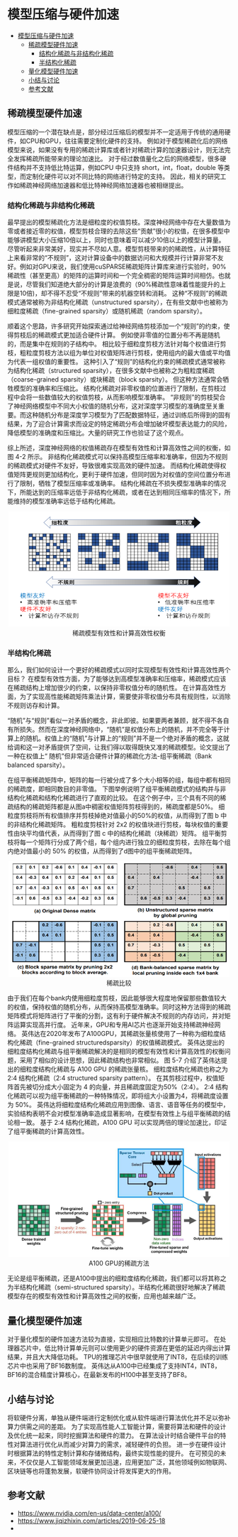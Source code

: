 <!--Copyright © Microsoft Corporation. All rights reserved.
  适用于[License](https://github.com/microsoft/AI-System/blob/main/LICENSE)版权许可-->

# 模型压缩与硬件加速

- [模型压缩与硬件加速](#模型压缩与硬件加速)
  - [稀疏模型硬件加速](#稀疏模型硬件加速)
    - [结构化稀疏与非结构化稀疏](#结构化稀疏与非结构化稀疏)
    - [半结构化稀疏](#半结构化稀疏)
  - [量化模型硬件加速](#量化模型硬件加速)
  - [小结与讨论](#小结与讨论)
  - [参考文献](#参考文献)


## 稀疏模型硬件加速

模型压缩的一个潜在缺点是，部分经过压缩后的模型并不一定适用于传统的通用硬件，如CPU和GPU，往往需要定制化硬件的支持。
例如对于模型稀疏化后的网络模型来说，如果没有专用的稀疏计算库或者针对稀疏计算的加速器设计，则无法完全发挥稀疏所能带来的理论加速比。
对于经过数值量化之后的网络模型，很多硬件结构并不支持低比特运算，例如CPU 中只支持 short，int，float，double 等类型，而定制化硬件可以对不同比特的网络进行特定的支持。
因此，相关的研究工作如稀疏神经网络加速器和低比特神经网络加速器也被相继提出。

### 结构化稀疏与非结构化稀疏

最早提出的模型稀疏化方法是细粒度的权值剪枝。深度神经网络中存在大量数值为零或者接近零的权值，模型剪枝合理的去除这些“贡献”很小的权值，在很多模型中能够讲模型大小压缩10倍以上，同时也意味着可以减少10倍以上的模型计算量。尽管听起来非常美好，现实并不尽如人意。模型剪枝带来的的稀疏性，从计算特征上来看非常的“不规则”，这对计算设备中的数据访问和大规模并行计算非常不友好。例如对GPU来说，我们使用cuSPARSE稀疏矩阵计算库来进行实验时，90%稀疏性（甚至更高）的矩阵的运算时间和一个完全稠密的矩阵运算时间相仿。也就是说，尽管我们知道绝大部分的计算是浪费的（90%稀疏性意味着性能提升的上限是10倍)，却不得不忍受“不规则”带来的机器空转和消耗。
这种“不规则”的稀疏模式通常被称为非结构化稀疏（unstructured sparsity），在有些文献中也被称为细粒度稀疏（fine-grained sparsity）或随机稀疏（random sparsity）。

顺着这个思路，许多研究开始探索通过给神经网络剪枝添加一个“规则”的约束，使得剪枝后的稀疏模式更加适合硬件计算。
例如使非零值的位置分布不再是随机的，而是集中在规则的子结构中。
相比较于细粒度剪枝方法针对每个权值进行剪枝，粗粒度剪枝方法以组为单位对权值矩阵进行剪枝，使用组内的最大值或平均值为代表一组权值的重要性。
这种引入了“规则”的结构化约束的稀疏模式通常被称为结构化稀疏（structured sparsity），在很多文献中也被称之为粗粒度稀疏（coarse-grained sparsity）或块稀疏（block sparsity）。
但这种方法通常会牺牲模型的准确率和压缩比。
结构化稀疏对非零权值的位置进行了限制，在剪枝过程中会将一些数值较大的权值剪枝，从而影响模型准确率。
“非规则”的剪枝契合了神经网络模型中不同大小权值的随机分布，这对深度学习模型的准确度至关重要。而这种随机分布是深度学习模型为了匹配数据特征，通过训练后所得到的固有结果，为了迎合计算需求而设定的特定稀疏分布会增加破坏模型表达能力的风险，降低模型的准确度和压缩比。大量的研究工作也验证了这个观点。


综上所述，深度神经网络的权值稀疏存在模型有效性和计算高效性之间的权衡，如图 4-2 所示。
非结构化稀疏模式可以保持高模型压缩率和准确率，但因为不规则的稀疏模式对硬件不友好，导致很难实现高效的硬件加速。
而结构化稀疏使得权值矩阵更规则更加结构化，更利于硬件加速，但同时因为对权值的空间位置分布进行了限制，牺牲了模型压缩率或准确率。
结构化稀疏在不损失模型准确率的情况下，所能达到的压缩率远低于非结构化稀疏，或者在达到相同压缩率的情况下，所能维持的模型准确率远低于结构化稀疏。


<center> <img src="./img/3/稀疏平衡.jpg" width="500" height="260" /></center>
<center>稀疏模型有效性和计算高效性权衡</center>


### 半结构化稀疏


那么，我们如何设计一个更好的稀疏模式以同时实现模型有效性和计算高效性两个目标？
在模型有效性方面，为了能够达到高模型准确率和压缩率，稀疏模式应该在稀疏结构上增加很少的约束，以保持非零权值分布的随机性。
在计算高效性方面，为了实现高性能稀疏矩阵乘法计算，需要使非零权值分布具有规则性，以消除不规则访存和计算。

“随机”与“规则”看似一对矛盾的概念，非此即彼。如果要两者兼顾，就不得不各自有所损失。然而在深度神经网络中，“随机”是权值分布上的随机，并不完全等于计算上的随机。权值上的“随机”与计算上的“规则”并不是一个绝对矛盾的概念，这就给调和这一对矛盾提供了空间，让我们得以取得既快又准的稀疏模型。论文提出了一种在权值上“ 随机”但非常适合硬件计算的稀疏化方法-组平衡稀疏（Bank balanced sparsity）。


在组平衡稀疏矩阵中，矩阵的每一行被分成了多个大小相等的组，每组中都有相同的稀疏度，即相同数目的非零值。
下图举例说明了组平衡稀疏模式的结构并与非结构化稀疏和结构化稀疏进行了直观的比较。
在这个例子中，三个具有不同的稀疏结构的稀疏矩阵都是从图a中稠密权值矩阵剪枝得到的，稀疏度都是50%。
细粒度剪枝将所有权值排序并剪枝掉绝对值最小的50%的权值，从而得到了图 b 中的非结构化稀疏矩阵。
粗粒度剪枝针对 2x2 的权值块进行剪枝，每块权值的重要性由块平均值代表，从而得到了图 c 中的结构化稀疏（块稀疏）矩阵。
组平衡剪枝将每一个矩阵行分成了两个组，每个组内进行独立的细粒度剪枝，去除在每个组内绝对值最小的 50% 的权值，从而得到了d图中的组平衡稀疏矩阵。


<center> <img src="./img/3/稀疏比较.jpg" width="500" height="260" /></center>
<center>稀疏比较</center>

由于我们在每个bank内使用细粒度剪枝，因此能够很大程度地保留那些数值较大的权值，保持权值的随机分布，从而保持高模型准确率。同时这种方法得到的稀疏矩阵模式将矩阵进行了平衡的分割，这有利于硬件解决不规则的内存访问，并对矩阵运算实现高并行度。
近年来，GPU和专用AI芯片也逐渐开始支持稀疏神经网络。
英伟达在2020年发布了A100GPU，其稀疏张量核使用了一种称为细粒度结构化稀疏（fine-grained structuredsparsity）的权值稀疏模式。
英伟达提出的细粒度结构化稀疏与组平衡稀疏解决的是相同的模型有效性和计算高效性的权衡问题，采用了相似的设计思想，因此稀疏结构也非常相似。
图 5-7 介绍了英伟达提出的细粒度结构化稀疏与 A100 GPU 的稀疏张量核。
细粒度结构化稀疏也称之为 2:4 结构化稀疏（2:4 structured sparsity pattern）。
在其剪枝过程中，权值矩阵首先被切分成大小固定为 4 的向量，并且稀疏度固定为50%（2:4）。
2:4 结构化稀疏可以视为组平衡稀疏的一种特殊情况，即将组大小设置为4，将稀疏度设置为 50%。
英伟达将细粒度结构化稀疏应用到图像、语言、语音等任务的模型中，实验结构表明不会对模型准确率造成显著影响，在模型有效性上与组平衡稀疏的结论相一致。
基于 2:4 结构化稀疏，A100 GPU 可以实现两倍的理论加速比，印证了组平衡稀疏的计算高效性。


<center> <img src="./img/3/A100_sparse.jpg" width="500" height="260" /></center>
<center>A100 GPU的稀疏方法</center>

无论是组平衡稀疏，还是A100中提出的细粒度结构化稀疏，我们都可以将其称之为半结构化稀疏（semi-structured sparsity）。半结构化稀疏很好地解决了稀疏模型存在的模型有效性和计算高效性之间的权衡，应用也越来越广泛。


## 量化模型硬件加速

对于量化模型的硬件加速方法较为直接，实现相应比特数的计算单元即可。
在处理器芯片中，低比特计算单元则可以使用更少的硬件资源在更低的延迟内得出计算结果，并且大大降低功耗。
TPU的推理芯片中很早就使用了INT8，在后续的训练芯片中也采用了BF16数制度。
英伟达从A100中已经集成了支持INT4，INT8，BF16的混合精度计算核心，在最新发布的H100中甚至支持了BF8。

## 小结与讨论

将软硬件分离，单独从硬件端进行定制优化或从软件端进行算法优化并不足以弥补算力供需之间的差距。
为了实现高性能人工智能计算，需要将算法和硬件的设计及优化统一起来，同时挖掘算法和硬件的潜力。
在算法设计时结合硬件平台的特性对算法进行优化从而减少对算力的需求，减轻硬件的负担。
进一步在硬件设计时根据算法的特性定制计算和存储微结构，最终实现性能的提升。
在可预见的未来，不仅仅是人工智能领域发展更加迅速，应用更加广泛，其他领域例如物联网、区块链等也将蓬勃发展，软硬件协同设计将发挥更大的作用。

## 参考文献

- https://www.nvidia.com/en-us/data-center/a100/
- https://www.jiqizhixin.com/articles/2019-06-25-18
- 